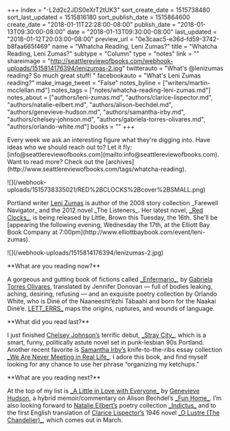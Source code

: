 +++
index = "-L2d2c2JDS0eXrT2tUK3"
sort_create_date = 1515738480
sort_last_updated = 1515816180
sort_publish_date = 1515864600
create_date = "2018-01-11T22:28:00-08:00"
publish_date = "2018-01-13T09:30:00-08:00"
date = "2018-01-13T09:30:00-08:00"
last_updated = "2018-01-12T20:03:00-08:00"
preview_url = "0e3caac5-e36d-fd59-3742-b8faa665f469"
name = "Whatcha Reading, Leni Zumas?"
title = "Whatcha Reading, Leni Zumas?"
subtype = "Column"
type = "notes"
link = ""
shareimage = "http://seattlereviewofbooks.com/webhook-uploads/1515814176394/lenizumas-2.jpg"
twitterauto = "What's @lenizumas reading? So much great stuff! "
facebookauto = "What's Leni Zumas reading?"
make_image_tweet = "False"
notes_byline = ["writers/martin-mcclellan.md"]
notes_tags = ["notes/whatcha-reading-leni-zumas.md"]
notes_about = ["authors/leni-zumas.md", "authors/clarice-lispector.md", "authors/natalie-eilbert.md", "authors/alison-bechdel.md", "authors/genevieve-hudson.md", "authors/samantha-irby.md", "authors/chelsey-johnson.md", "authors/gabriela-torres-olivares.md", "authors/orlando-white.md"]
books = ""
+++
<p class="intro">Every week we ask an interesting figure what they're digging into. Have ideas who we should reach out to? Let it fly: [info@seattlereviewofbooks.com](mailto:info@seattlereviewofbooks.com). Want to read more? Check out the [archives](http://www.seattlereviewofbooks.com/tags/whatcha-reading).</p>

<div class="break"></div>

<p class="image-left">![](/webhook-uploads/1515738335021/RED%2BCLOCKS%2Bcover%2BSMALL.png)</p>

<p class="noindent">Portland writer <a href="https://www.lenizumas.com" title="Leni Zumas">Leni Zumas</a> is author of the 2008 story collection _Farewell Navigator_ and the 2012 novel _The Listeners_. Her latest novel, <a href="https://www.indiebound.org/book/9780316434812" title="Red Clocks | IndieBound.org">_Red Clocks_</a>, is being released by Little, Brown this Tuesday, the 16th. She'll be [appearing the following evening, Wednesday the 17th, at the Elliott Bay Book Company at 7:00pm](http://www.elliottbaybook.com/event/leni-zumas).</p>

<div class="break"></div>

<p class="image">![](/webhook-uploads/1515814176394/lenizumas-2.jpg)</p>

<p class="noindent">**What are you reading now?**</p>

<p class="noindent">
A gorgeous and gutting book of fictions called <a href="https://www.indiebound.org/book/9781934254653" title="Enfermario | IndieBound.org">_Enfermario_</a>, by <a href="http://lesfigues.com/book/enfermario/" title="Enfermario | Les Figues Press">Gabriela Torres Olivares</a>, translated by Jennifer Donovan &mdash; full of bodies leaking, aching, desiring, refusing &mdash; and an exquisite poetry collection by Orlando White, who is Diné of the Naaneesht’ézhi Tábaahí and born for the Naakai Diné’e. <a href="https://www.indiebound.org/book/9781937658359" title="Letterrs | IndieBound.org">LETT_ERRS_</a> maps the origins, ruptures, and wounds of language.
</p>

<p class="noindent">**What did you read last?**</p>

<p class="noindent">
    I just finished <a href="http://www.chelseyjohnson.com" title="CHELSEY JOHNSON">Chelsey Johnson’s</a> terrific debut, <a href="https://www.indiebound.org/book/9780062666680" title="Stray City | IndieBound.org">_Stray City_</a>, which is a smart, funny, politically astute novel set in punk-lesbian 90s Portland. Another recent favorite is <a href="http://bitchesgottaeat.blogspot.com" title="bitches gotta eat">Samantha Irby’s</a> knife-to-the-ribs essay collection <a href="https://www.indiebound.org/book/9781101912195" title="We Are Never Meeting in Real Life.: Essays | IndieBound.org">_We Are Never Meeting in Real Life_</a>. I adore this book, and find myself looking for any chance to use her phrase “organizing my ketchups.”
</p>

<p class="noindent">**What are you reading next?**</p>

<p class="noindent">
At the top of my list is <a href="https://www.indiebound.org/book/9780989961578" title="A Little in Love with Everyone: Alison Bechdel&#x27;s Fun Home | IndieBound.org">_A Little in Love with Everyone_</a> by <a href="https://genevievehudsonwriter.com" title="GENEVIEVE HUDSON">Genevieve Hudson</a>, a hybrid memoir/commentary on Alison Bechdel’s <a href="https://www.indiebound.org/book/9780618871711" title="Fun Home: A Family Tragicomic | IndieBound.org">_Fun Home_</a>. I’m also looking forward to <a href="http://www.natalie-eilbert.com" title="Natalie Eilbert // Writer">Natalie Eilbert’s</a> poetry collection <a href="http://www.natalie-eilbert.com/indictus/" title="Indictus — Natalie Eilbert // Writer">_Indictus_</a> and to the first English translation of <a href="https://en.wikipedia.org/wiki/Clarice_Lispector" title="Clarice Lispector - Wikipedia">Clarice Lispector’s</a> 1946 novel <a href="https://www.indiebound.org/book/9780811223133" title="The Chandelier | IndieBound.org">_O Lustre (The Chandelier)_</a>, which comes out in March. 
</p>